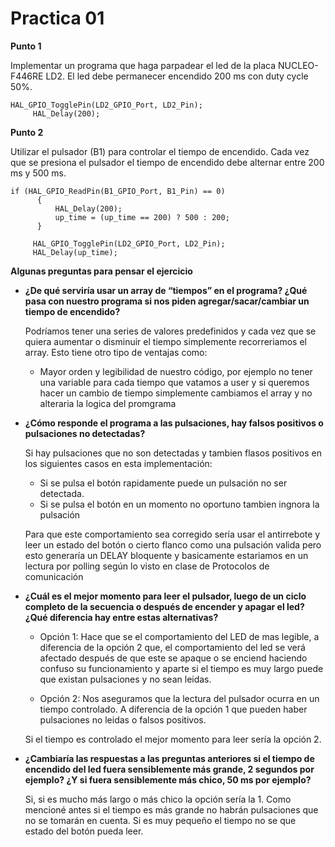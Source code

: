 # Practica 01

**Punto 1**

Implementar un programa que haga parpadear el led de la placa NUCLEO-F446RE LD2.
El led debe permanecer encendido 200 ms con duty cycle 50%.

```	 
HAL_GPIO_TogglePin(LD2_GPIO_Port, LD2_Pin);
	 HAL_Delay(200);
```
**Punto 2**

Utilizar el pulsador (B1) para controlar el tiempo de encendido.  Cada vez que se presiona el pulsador el tiempo de encendido debe alternar entre 200 ms y 500 ms.


```	  
if (HAL_GPIO_ReadPin(B1_GPIO_Port, B1_Pin) == 0)
	  {
		  HAL_Delay(200);
		  up_time = (up_time == 200) ? 500 : 200;
	  }

 	 HAL_GPIO_TogglePin(LD2_GPIO_Port, LD2_Pin);
 	 HAL_Delay(up_time);
```

**Algunas preguntas para pensar el ejercicio**

 - **¿De qué serviría usar un array de “tiempos” en el programa? ¿Qué pasa con nuestro programa si nos piden agregar/sacar/cambiar un tiempo de encendido?**

    Podríamos tener una series de valores predefinidos y cada vez que se quiera aumentar o disminuir 
    el tiempo simplemente recorreriamos el array. 
    Esto tiene otro tipo de ventajas como:

      - Mayor orden y legibilidad de nuestro código, por ejemplo no tener una variable 
        para cada tiempo que vatamos a user y si queremos hacer un cambio de tiempo 
        simplemente cambiamos el array y no alteraria la logica del promgrama

-  **¿Cómo responde el programa a las pulsaciones, hay falsos positivos o pulsaciones no detectadas?**

    Si hay pulsaciones que no son detectadas y tambien flasos positivos en los 
    siguientes casos en esta implementación:

     - Si se pulsa el botón rapidamente puede un pulsación no ser detectada.
     - Si se pulsa el botón en un momento no oportuno tambien ingnora la pulsación
    
    Para que este comportamiento sea corregido sería usar el antirrebote y leer un estado del botón o cierto flanco 
    como una pulsación valida pero esto generaría un DELAY bloquente y basicamente estariamos en un lectura por polling según lo visto en clase de Protocolos de comunicación 
-  **¿Cuál es el mejor momento para leer el pulsador, luego de un ciclo completo de la secuencia o después de encender y apagar el led? ¿Qué diferencia hay entre estas alternativas?**

    - Opción 1: Hace que se el comportamiento del LED de mas legible, a diferencia de la opción 2 que, el comportamiento del led se verá afectado después de que este se apaque o se enciend haciendo confuso su funcionamiento y aparte si el tiempo es muy largo puede que existan pulsaciones y no sean leidas.

    - Opción 2: Nos aseguramos que la lectura del pulsador ocurra en un tiempo controlado. A diferencia de la opción 1 que pueden haber pulsaciones no leidas o falsos positivos.


    Si el tiempo es controlado el mejor momento para leer sería la opción 2.


-  **¿Cambiaría las respuestas a las preguntas anteriores si el tiempo de encendido del led fuera sensiblemente más grande, 2 segundos por ejemplo? ¿Y si fuera  sensiblemente más chico, 50 ms por ejemplo?**

    Si, si es mucho más largo o más chico la opción sería la 1.
    Como mencioné antes si el tiempo es más grande no habrán pulsaciones que no se tomarán en cuenta. Si es muy pequeño el tiempo no se que estado del botón pueda leer.

